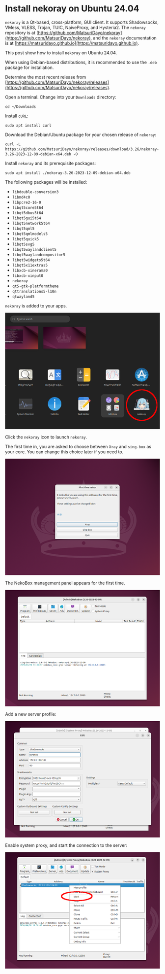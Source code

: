 # Install nekoray on Ubuntu 24.04

`nekoray` is a Qt-based, cross-platform, GUI client. It supports Shadowsocks, VMess, VLESS, Trojan, TUIC, NaiveProxy, and Hysteria2. The `nekoray` repository is at [https://github.com/MatsuriDayo/nekoray](https://github.com/MatsuriDayo/nekoray), and the `nekoray` documentation is at [https://matsuridayo.github.io](https://matsuridayo.github.io).

This post show how to install `nekoray` on Ubuntu 24.04.

When using Debian-based distributions, it is recommended to use the `.deb` package for installation. 

Determine the most recent release from [https://github.com/MatsuriDayo/nekoray/releases](https://github.com/MatsuriDayo/nekoray/releases).

Open a terminal. Change into your `Downloads` directory:

```
cd ~/Downloads
```

Install `cURL`:

```
sudo apt install curl
```

Download the Debian/Ubuntu package for your chosen release of `nekoray`:

```
curl -L https://github.com/MatsuriDayo/nekoray/releases/download/3.26/nekoray-3.26-2023-12-09-debian-x64.deb -O
```

Install `nekoray` and its prerequisite packages:

```
sudo apt install ./nekoray-3.26-2023-12-09-debian-x64.deb
```

The following packages will be installed:

* `libdouble-conversion3`
* `libmd4c0`
* `libpcre2-16-0`
* `libqt5core5t64` 
* `libqt5dbus5t64`
* `libqt5gui5t64`
* `libqt5network5t64`
* `libqt5qml5`
* `libqt5qmlmodels5`
* `libqt5quick5`
* `libqt5svg5`
* `libqt5waylandclient5`
* `libqt5waylandcompositor5`
* `libqt5widgets5t64`
* `libqt5x11extras5`
* `libxcb-xinerama0`
* `libxcb-xinput0`
* `nekoray`
* `qt5-gtk-platformtheme`
* `qttranslations5-l10n`
* `qtwayland5`

`nekoray` is added to your apps.

![nekoray app icon](/assets/images/nekoray-linux-1.png)

Click the `nekoray` icon to launch `nekoray`.

The first time in, you are asked to choose between `Xray` and `sing-box` as your core. You can change this choice later if you need to.

![nekoray initial choice of core](/assets/images/nekoray-linux-2.png)

The NekoBox management panel appears for the first time.

![nekoray management panel](/assets/images/nekoray-linux-3.png)

Add a new server profile:

![Add new server profile in nekoray](/assets/images/nekoray-linux-4.png)

Enable system proxy, and start the connection to the server:

![Start connection to server in nekoray](/assets/images/nekoray-linux-5.png)
